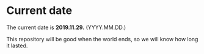 # Current date

The current date is **2019.11.29.** (YYYY.MM.DD.)

This repository will be good when the world ends, so we will know how long it lasted.
